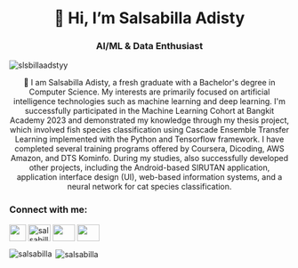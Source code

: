 <h1 align="center">👋 Hi, I’m Salsabilla Adisty</h1>
<h3 align="center">AI/ML & Data Enthusiast</h3>
<p align="left"> <img src="https://komarev.com/ghpvc/?username=slsbillaadst&label=Profile%20views&color=0e75b6&style=flat" alt="slsbillaadstyy" /> </p>
<p align="center">🌱 I am Salsabilla Adisty, a fresh graduate with a Bachelor's degree in Computer Science. My interests are primarily focused on artificial intelligence technologies such as machine learning and deep learning. I'm successfully participated in the Machine Learning Cohort at Bangkit Academy 2023 and demonstrated my knowledge through my thesis project, which involved fish species classification using Cascade Ensemble Transfer Learning implemented with the Python and Tensorflow framework. I have completed several training programs offered by Coursera, Dicoding, AWS Amazon, and DTS Kominfo. During my studies, also successfully developed other projects, including the Android-based SIRUTAN application, application interface design (UI), web-based information systems, and a neural network for cat species classification.

<h3 align="left">Connect with me:</h3>
<p align="left">
<a href="https://www.linkedin.com/in/salsabilla-adisty-180685218/" target="blank"><img align="center" src="https://user-images.githubusercontent.com/86347335/139518389-9720320c-ffe5-44a7-b90a-a980c9f15d6d.png" azvadennys" height="30" width="30" /></a>
<a href="https://fb.com/azvadennys" target="blank"><img align="center" src="https://raw.githubusercontent.com/rahuldkjain/github-profile-readme-generator/master/src/images/icons/Social/facebook.svg" alt="salsabilla" height="30" width="40" /></a>
<a href="https://instagram.com/azvadennys" target="blank"><img align="center" src="https://raw.githubusercontent.com/rahuldkjain/github-profile-readme-generator/master/src/images/icons/Social/instagram.svg" slsbillaadst" height="30" width="40" /></a>
 <a href="https://wa.me/6282175831680?text=I%20Get%20Your%20Contact%20From%20Github" target="blank"><img align="center" src="https://raw.githubusercontent.com/rahuldkjain/github-profile-readme-generator/master/src/images/icons/Social/whatsapp.svg" slsbillaadst" height="30" width="40" /></a>
</p>
<p><img align="left" src="https://github-readme-stats.vercel.app/api/top-langs?username=salsabillaadisty31&show_icons=true&locale=en&layout=compact" alt="salsabilla" /></p>
<p>&nbsp;<img align="center" src="https://github-readme-stats.vercel.app/api?username=salsabillaadisty31&show_icons=true&locale=en" alt="salsabilla" /></p>
